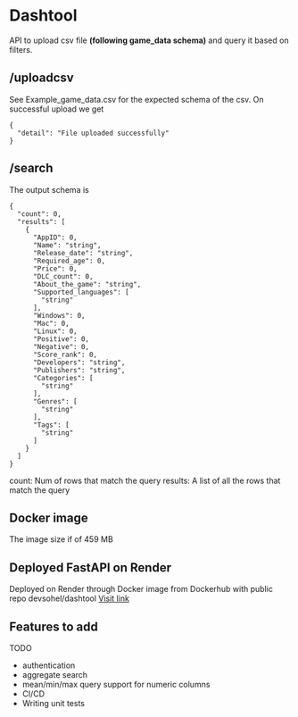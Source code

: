 # Dashtool
API to upload csv file **(following game_data schema)** and query it based on filters.

## /uploadcsv
See Example_game_data.csv for the expected schema of the csv.
On successful upload we get
```
{
  "detail": "File uploaded successfully"
}
```
## /search
The output schema is 
```
{
  "count": 0,
  "results": [
    {
      "AppID": 0,
      "Name": "string",
      "Release_date": "string",
      "Required_age": 0,
      "Price": 0,
      "DLC_count": 0,
      "About_the_game": "string",
      "Supported_languages": [
        "string"
      ],
      "Windows": 0,
      "Mac": 0,
      "Linux": 0,
      "Positive": 0,
      "Negative": 0,
      "Score_rank": 0,
      "Developers": "string",
      "Publishers": "string",
      "Categories": [
        "string"
      ],
      "Genres": [
        "string"
      ],
      "Tags": [
        "string"
      ]
    }
  ]
}
```
count: Num of rows that match the query
results: A list of all the rows that match the query

## Docker image 
The image size if of 459 MB

## Deployed FastAPI on Render
Deployed on Render through Docker image from Dockerhub with public repo devsohel/dashtool
[Visit link](https://dashtool.onrender.com/docs)

## Features to add
TODO
- authentication
- aggregate search
- mean/min/max query support for numeric columns
- CI/CD
- Writing unit tests
